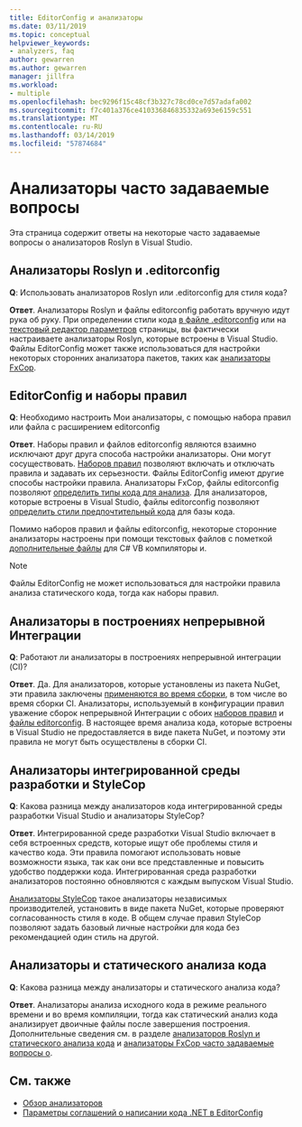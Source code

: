 ```yaml
---
title: EditorConfig и анализаторы
ms.date: 03/11/2019
ms.topic: conceptual
helpviewer_keywords:
- analyzers, faq
author: gewarren
ms.author: gewarren
manager: jillfra
ms.workload:
- multiple
ms.openlocfilehash: bec9296f15c48cf3b327c78cd0ce7d57adafa002
ms.sourcegitcommit: f7c401a376ce410336846835332a693e6159c551
ms.translationtype: MT
ms.contentlocale: ru-RU
ms.lasthandoff: 03/14/2019
ms.locfileid: "57874684"
---
```

# <a name="analyzers-faq"></a>Анализаторы часто задаваемые вопросы

Эта страница содержит ответы на некоторые часто задаваемые вопросы о анализаторов Roslyn в Visual Studio.

## <a name="roslyn-analyzers-versus-editorconfig"></a>Анализаторы Roslyn и .editorconfig

**Q**: Использовать анализаторов Roslyn или .editorconfig для стиля кода?

**Ответ**. Анализаторы Roslyn и файлы editorconfig работать вручную идут рука об руку. При определении стили кода [в файле .editorconfig](../ide/editorconfig-code-style-settings-reference.md) или на [текстовый редактор параметров](../ide/code-styles-and-quick-actions.md) страницы, вы фактически настраиваете анализаторы Roslyn, которые встроены в Visual Studio. Файлы EditorConfig может также использоваться для настройки некоторых сторонних анализатора пакетов, таких как [анализаторы FxCop](configure-fxcop-analyzers.md).

## <a name="editorconfig-versus-rule-sets"></a>EditorConfig и наборы правил

**Q**: Необходимо настроить Мои анализаторы, с помощью набора правил или файла с расширением editorconfig

**Ответ**. Наборы правил и файлов editorconfig являются взаимно исключают друг друга способа настройки анализаторы. Они могут сосуществовать. [Наборов правил](analyzer-rule-sets.md) позволяют включать и отключать правила и задавать их серьезности. Файлы EditorConfig имеют другие способы настройки правила. Анализаторы FxCop, файлы editorconfig позволяют [определить типы кода для анализа](fxcop-analyzer-options.md). Для анализаторов, которые встроены в Visual Studio, файлы editorconfig позволяют [определить стили предпочтительный кода](../ide/editorconfig-code-style-settings-reference.md) для базы кода.

Помимо наборов правил и файлы editorconfig, некоторые сторонние анализаторы настроены при помощи текстовых файлов с пометкой [дополнительные файлы](../ide/build-actions.md#build-action-values) для C# VB компиляторы и.

> [!NOTE]
> Файлы EditorConfig не может использоваться для настройки правила анализа статического кода, тогда как наборы правил.

## <a name="analyzers-in-ci-builds"></a>Анализаторы в построениях непрерывной Интеграции

**Q**: Работают ли анализаторы в построениях непрерывной интеграции (CI)?

**Ответ**. Да. Для анализаторов, которые установлены из пакета NuGet, эти правила заключены [применяются во время сборки](roslyn-analyzers-overview.md#build-errors), в том числе во время сборки CI. Анализаторы, используемый в конфигурации правил уважение сборок непрерывной Интеграции с обоих [наборов правил](analyzer-rule-sets.md) и [файлы editorconfig](configure-fxcop-analyzers.md). В настоящее время анализа кода, которые встроены в Visual Studio не предоставляется в виде пакета NuGet, и поэтому эти правила не могут быть осуществлены в сборки CI.

## <a name="ide-analyzers-versus-stylecop"></a>Анализаторы интегрированной среды разработки и StyleCop

**Q**: Какова разница между анализаторов кода интегрированной среды разработки Visual Studio и анализаторы StyleCop?

**Ответ**. Интегрированной среде разработки Visual Studio включает в себя встроенных средств, которые ищут обе проблемы стиля и качество кода. Эти правила помогают использовать новые возможности языка, так как они все представленные и повысить удобство поддержки кода. Интегрированная среда разработки анализаторов постоянно обновляются с каждым выпуском Visual Studio.

[Анализаторы StyleCop](https://github.com/DotNetAnalyzers/StyleCopAnalyzers) такое анализаторы независимых производителей, установить в виде пакета NuGet, которые проверяют согласованность стиля в коде. В общем случае правил StyleCop позволяют задать базовый личные настройки для кода без рекомендацией один стиль на другой.

## <a name="analyzers-versus-static-code-analysis"></a>Анализаторы и статического анализа кода

**Q**: Какова разница между анализаторы и статического анализа кода?

**Ответ**. Анализаторы анализа исходного кода в режиме реального времени и во время компиляции, тогда как статический анализ кода анализирует двоичные файлы после завершения построения. Дополнительные сведения см. в разделе [анализаторов Roslyn и статического анализа кода](roslyn-analyzers-overview.md#roslyn-analyzers-vs-static-code-analysis) и [анализаторы FxCop часто задаваемые вопросы о](fxcop-analyzers-faq.md).

## <a name="see-also"></a>См. также

- [Обзор анализаторов](roslyn-analyzers-overview.md)
- [Параметры соглашений о написании кода .NET в EditorConfig](../ide/editorconfig-code-style-settings-reference.md)